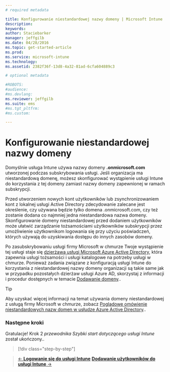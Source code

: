 ```yaml
---
# required metadata

title: Konfigurowanie niestandardowej nazwy domeny | Microsoft Intune
description:
keywords:
author: Staciebarker
manager: jeffgilb
ms.date: 04/28/2016
ms.topic: get-started-article
ms.prod:
ms.service: microsoft-intune
ms.technology:
ms.assetid: 2382f36f-13d8-4a32-81ad-6cfa604889c3

# optional metadata

#ROBOTS:
#audience:
#ms.devlang:
ms.reviewer: jeffgilb
ms.suite: ems
#ms.tgt_pltfrm:
#ms.custom:

---
```



# Konfigurowanie niestandardowej nazwy domeny

Domyślnie usługa Intune używa nazwy domeny **<domain>.onmicrosoft.com** utworzonej podczas subskrybowania usługi. Jeśli organizacja ma niestandardową domenę, możesz skonfigurować wystąpienie usługi Intune do korzystania z tej domeny zamiast nazwy domeny zapewnionej w ramach subskrypcji.

Przed utworzeniem nowych kont użytkowników lub zsynchronizowaniem kont z lokalnej usługi Active Directory zdecydowanie zalecane jest określenie, czy używana będzie tylko domena .onmicrosoft.com, czy też zostanie dodana co najmniej jedna niestandardowa nazwa domeny. Skonfigurowanie domeny niestandardowej przed dodaniem użytkowników może ułatwić zarządzanie tożsamościami użytkowników subskrypcji przez umożliwienie użytkownikom logowania się przy użyciu poświadczeń, których używają do uzyskiwania dostępu do innych zasobów domeny.

Po zasubskrybowaniu usługi firmy Microsoft w chmurze Twoje wystąpienie tej usługi staje się [dzierżawą usługi Microsoft Azure Active Directory](http://technet.microsoft.com/library/jj573650.aspx#BKMK_WhatIsAnAzureADTenant), która zapewnia usługi tożsamości i usługi katalogowe na potrzeby usługi w chmurze. Ponieważ zadania związane z konfiguracją usługi Intune do korzystania z niestandardowej nazwy domeny organizacji są takie same jak w przypadku pozostałych dzierżaw usługi Azure AD, skorzystaj z informacji i procedur dostępnych w temacie [Dodawanie domeny](https://azure.microsoft.com/documentation/articles/active-directory-add-domain/)..

> [!TIP]
> Aby uzyskać więcej informacji na temat używania domeny niestandardowej z usługą firmy Microsoft w chmurze, zobacz [Poglądowe omówienie niestandardowych nazw domen w usłudze Azure Active Directory](https://azure.microsoft.com/documentation/articles/active-directory-add-domain-concepts/)..

### Następne kroki
Gratulacje! Krok 2 *przewodnika Szybki start dotyczącego usługi Intune* został ukończony..

>[!div class="step-by-step"]

>[&larr; **Logowanie się do usługi Intune**](.\start-with-a-paid-subscription-to-microsoft-intune-step-1.md)     [**Dodawanie użytkowników do usługi Intune** &rarr;](.\start-with-a-paid-subscription-to-microsoft-intune-step-3.md)  


<!--HONumber=May16_HO1-->


